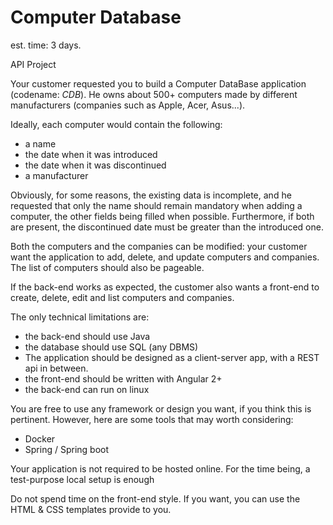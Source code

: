 # Computer Database
est. time: 3 days.

API Project

Your customer requested you to build a Computer DataBase application (codename: *CDB*).
He owns about 500+ computers made by different manufacturers (companies such as Apple, Acer, Asus...).

Ideally, each computer would contain the following: 
 - a name
 - the date when it was introduced
 - the date when it was discontinued 
 - a manufacturer

Obviously, for some reasons, the existing data is incomplete, and he requested that only the name should remain mandatory when adding a computer, 
the other fields being filled when possible.
Furthermore, if both are present, the discontinued date must be greater than the introduced one.

Both the computers and the companies can be modified: your customer want the application to add, delete, and update computers and companies.
The list of computers should also be pageable.

If the back-end works as expected, the customer also wants a front-end to create, delete, edit and list computers and companies. 

The only technical limitations are:
 - the back-end should use Java 
 - the database should use SQL (any DBMS)
 - The application should be designed as a client-server app, with a REST api in between.
 - the front-end should be written with Angular 2+
 - the back-end can run on linux

You are free to use any framework or design you want, if you think this is pertinent.
However, here are some tools that may worth considering: 
- Docker
- Spring / Spring boot

Your application is not required to be hosted online. 
For the time being, a test-purpose local setup is enough

Do not spend time on the front-end style. If you want, you can use the HTML & CSS templates provide to you.

